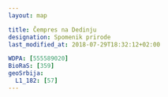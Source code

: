 ```yaml
---
layout: map

title: Čempres na Dedinju
designation: Spomenik prirode
last_modified_at: 2018-07-29T18:32:12+02:00

WDPA: [555589020]
BioRaS: [359]
geoSrbija:
  L1_182: [57]
---
```

